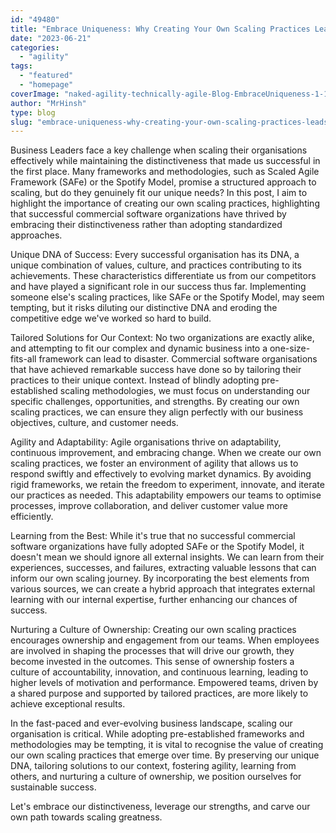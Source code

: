 ```yaml
---
id: "49480"
title: "Embrace Uniqueness: Why Creating Your Own Scaling Practices Leads to Business Success"
date: "2023-06-21"
categories:
  - "agility"
tags:
  - "featured"
  - "homepage"
coverImage: "naked-agility-technically-agile-Blog-EmbraceUniqueness-1-1-1.jpg"
author: "MrHinsh"
type: blog
slug: "embrace-uniqueness-why-creating-your-own-scaling-practices-leads-to-business-success"
---
```


Business Leaders face a key challenge when scaling their organisations effectively while maintaining the distinctiveness that made us successful in the first place. Many frameworks and methodologies, such as Scaled Agile Framework (SAFe) or the Spotify Model, promise a structured approach to scaling, but do they genuinely fit our unique needs? In this post, I aim to highlight the importance of creating our own scaling practices, highlighting that successful commercial software organizations have thrived by embracing their distinctiveness rather than adopting standardized approaches.

Unique DNA of Success: Every successful organisation has its DNA, a unique combination of values, culture, and practices contributing to its achievements. These characteristics differentiate us from our competitors and have played a significant role in our success thus far. Implementing someone else's scaling practices, like SAFe or the Spotify Model, may seem tempting, but it risks diluting our distinctive DNA and eroding the competitive edge we've worked so hard to build.

Tailored Solutions for Our Context: No two organizations are exactly alike, and attempting to fit our complex and dynamic business into a one-size-fits-all framework can lead to disaster. Commercial software organisations that have achieved remarkable success have done so by tailoring their practices to their unique context. Instead of blindly adopting pre-established scaling methodologies, we must focus on understanding our specific challenges, opportunities, and strengths. By creating our own scaling practices, we can ensure they align perfectly with our business objectives, culture, and customer needs.

Agility and Adaptability: Agile organisations thrive on adaptability, continuous improvement, and embracing change. When we create our own scaling practices, we foster an environment of agility that allows us to respond swiftly and effectively to evolving market dynamics. By avoiding rigid frameworks, we retain the freedom to experiment, innovate, and iterate our practices as needed. This adaptability empowers our teams to optimise processes, improve collaboration, and deliver customer value more efficiently.

Learning from the Best: While it's true that no successful commercial software organizations have fully adopted SAFe or the Spotify Model, it doesn't mean we should ignore all external insights. We can learn from their experiences, successes, and failures, extracting valuable lessons that can inform our own scaling journey. By incorporating the best elements from various sources, we can create a hybrid approach that integrates external learning with our internal expertise, further enhancing our chances of success.

Nurturing a Culture of Ownership: Creating our own scaling practices encourages ownership and engagement from our teams. When employees are involved in shaping the processes that will drive our growth, they become invested in the outcomes. This sense of ownership fosters a culture of accountability, innovation, and continuous learning, leading to higher levels of motivation and performance. Empowered teams, driven by a shared purpose and supported by tailored practices, are more likely to achieve exceptional results.

In the fast-paced and ever-evolving business landscape, scaling our organisation is critical. While adopting pre-established frameworks and methodologies may be tempting, it is vital to recognise the value of creating our own scaling practices that emerge over time. By preserving our unique DNA, tailoring solutions to our context, fostering agility, learning from others, and nurturing a culture of ownership, we position ourselves for sustainable success.

Let's embrace our distinctiveness, leverage our strengths, and carve our own path towards scaling greatness.
